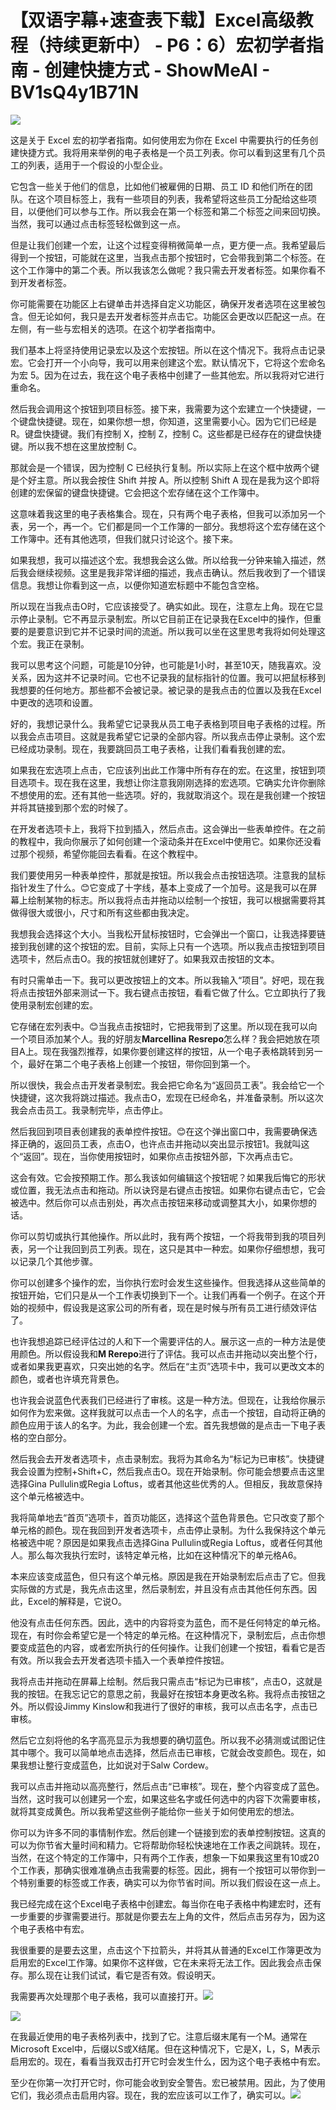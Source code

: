 # 【双语字幕+速查表下载】Excel高级教程（持续更新中） - P6：6）宏初学者指南 - 创建快捷方式 - ShowMeAI - BV1sQ4y1B71N

![](img/7ba82c55ded348860e2d89a225c4d048_0.png)

这是关于 Excel 宏的初学者指南。如何使用宏为你在 Excel 中需要执行的任务创建快捷方式。我将用来举例的电子表格是一个员工列表。你可以看到这里有几个员工的列表，适用于一个假设的小型企业。

它包含一些关于他们的信息，比如他们被雇佣的日期、员工 ID 和他们所在的团队。在这个项目标签上，我有一些项目的列表，我希望将这些员工分配给这些项目，以便他们可以参与工作。所以我会在第一个标签和第二个标签之间来回切换。当然，我可以通过点击标签轻松做到这一点。

但是让我们创建一个宏，让这个过程变得稍微简单一点，更方便一点。我希望最后得到一个按钮，可能就在这里，当我点击那个按钮时，它会带我到第二个标签。在这个工作簿中的第二个表。所以我该怎么做呢？我只需去开发者标签。如果你看不到开发者标签。

你可能需要在功能区上右键单击并选择自定义功能区，确保开发者选项在这里被包含。但无论如何，我只是去开发者标签并点击它。功能区会更改以匹配这一点。在左侧，有一些与宏相关的选项。在这个初学者指南中。

我们基本上将坚持使用记录宏以及这个宏按钮。所以在这个情况下。我将点击记录宏。它会打开一个小向导，我可以用来创建这个宏。默认情况下，它将这个宏命名为宏 5。因为在过去，我在这个电子表格中创建了一些其他宏。所以我将对它进行重命名。

然后我会调用这个按钮到项目标签。接下来，我需要为这个宏建立一个快捷键，一个键盘快捷键。现在，如果你想一想，你知道，这里需要小心。因为它们已经是 R。键盘快捷键。我们有控制 X，控制 Z，控制 C。这些都是已经存在的键盘快捷键。所以我不想在这里放控制 C。

那就会是一个错误，因为控制 C 已经执行复制。所以实际上在这个框中放两个键是个好主意。所以我会按住 Shift 并按 A。所以控制 Shift A 现在是我为这个即将创建的宏保留的键盘快捷键。它会把这个宏存储在这个工作簿中。

这意味着我这里的电子表格集合。现在，只有两个电子表格，但我可以添加另一个表，另一个，再一个。它们都是同一个工作簿的一部分。我想将这个宏存储在这个工作簿中。还有其他选项，但我们就只讨论这个。接下来。

如果我想，我可以描述这个宏。我想我会这么做。所以给我一分钟来输入描述，然后我会继续视频。这里是我非常详细的描述，我点击确认。然后我收到了一个错误信息。我想让你看到这一点，以便你知道宏标题中不能包含空格。

所以现在当我点击O时，它应该接受了。确实如此。现在，注意左上角。现在它显示停止录制。它不再显示录制宏。所以它目前正在记录我在Excel中的操作，但重要的是要意识到它并不记录时间的流逝。所以我可以坐在这里思考我将如何处理这个宏。我正在录制。

我可以思考这个问题，可能是10分钟，也可能是1小时，甚至10天，随我喜欢。没关系，因为这并不记录时间。它也不记录我的鼠标指针的位置。我可以把鼠标移到我想要的任何地方。那些都不会被记录。被记录的是我点击的位置以及我在Excel中更改的选项和设置。

好的，我想记录什么。我希望它记录我从员工电子表格到项目电子表格的过程。所以我会点击项目。这就是我希望它记录的全部内容。所以我点击停止录制。这个宏已经成功录制。现在，我要跳回员工电子表格，让我们看看我创建的宏。

如果我在宏选项上点击，它应该列出此工作簿中所有存在的宏。在这里，按钮到项目选项卡。现在我在这里，我想让你注意我刚刚选择的宏选项。它确实允许你删除不想使用的宏。还有其他一些选项。好的，我就取消这个。现在是我创建一个按钮并将其链接到那个宏的时候了。

在开发者选项卡上，我将下拉到插入，然后点击。这会弹出一些表单控件。在之前的教程中，我向你展示了如何创建一个滚动条并在Excel中使用它。如果你还没看过那个视频，希望你能回去看看。在这个教程中。

我们要使用另一种表单控件，那就是按钮。所以我会点击按钮选项。注意我的鼠标指针发生了什么。😊它变成了十字线，基本上变成了一个加号。这是我可以在屏幕上绘制某物的标志。所以我将点击并拖动以绘制一个按钮，我可以根据需要将其做得很大或很小，尺寸和所有这些都由我决定。

我想我会选择这个大小。当我松开鼠标按钮时，它会弹出一个窗口，让我选择要链接到我创建的这个按钮的宏。目前，实际上只有一个选项。所以我点击按钮到项目选项卡，然后点击O。我的按钮就创建好了。如果我双击按钮的文本。

有时只需单击一下。我可以更改按钮上的文本。所以我输入“项目”。好吧，现在我将点击按钮外部来测试一下。我右键点击按钮，看看它做了什么。它立即执行了我使用录制宏创建的宏。

它存储在宏列表中。😊当我点击按钮时，它把我带到了这里。所以现在我可以向一个项目添加某个人。我的好朋友**Marcellina Resrepo**怎么样？我会把她放在项目A上。现在我强烈推荐，如果你要创建这样的按钮，从一个电子表格跳转到另一个，最好在第二个电子表格上创建一个按钮，带你回到第一个。

所以很快，我会点击开发者录制宏。我会把它命名为“返回员工表”。我会给它一个快捷键，这次我将跳过描述。我点击O，宏现在已经命名，并准备录制。所以这次我会点击员工。我录制完毕，点击停止。

然后我回到项目表创建我的表单控件按钮。😊在这个弹出窗口中，我需要确保选择正确的，返回员工表，点击O，也许点击并拖动以突出显示按钮1。我就叫这个“返回”。现在，当你使用按钮时，如果你点击按钮外部，下次再点击它。

这会有效。它会按预期工作。那么我该如何编辑这个按钮呢？如果我后悔它的形状或位置，我无法点击和拖动。所以诀窍是右键点击按钮。如果你右键点击它，它会被选中。然后你可以点击别处，再次点击按钮来移动或调整其大小，如果你想的话。

你可以剪切或执行其他操作。所以此时，我有两个按钮，一个将我带到我的项目列表，另一个让我回到员工列表。现在，这只是其中一种宏。如果你仔细想想，我可以记录几个其他步骤。

你可以创建多个操作的宏，当你执行宏时会发生这些操作。但我选择从这些简单的按钮开始，它们只是从一个工作表切换到下一个。让我们再看一个例子。在这个开始的视频中，假设我是这家公司的所有者，现在是时候与所有员工进行绩效评估了。

也许我想追踪已经评估过的人和下一个需要评估的人。展示这一点的一种方法是使用颜色。所以假设我和**M Rerepo**进行了评估。我可以点击并拖动以突出整个行，或者如果我更喜欢，只突出她的名字。然后在“主页”选项卡中，我可以更改文本的颜色，或者也许填充背景色。

也许我会说蓝色代表我们已经进行了审核。这是一种方法。但现在，让我给你展示如何作为宏来做。这样我就可以点击一个人的名字，点击一个按钮，自动将正确的颜色应用于该人的名字。为此，我会创建一个宏。首先我想做的是点击一下电子表格的空白部分。

然后我会去开发者选项卡，点击录制宏。我将为其命名为“标记为已审核”。快捷键我会设置为控制+Shift+C，然后我点击O。现在开始录制。你可能会想要点击这里选择Gina Pullulin或Regia Loftus，或者其他这些优秀的人。但相反，我故意保持这个单元格被选中。

我将简单地去“首页”选项卡，首页功能区，选择这个蓝色背景色。它只改变了那个单元格的颜色。现在我回到开发者选项卡，点击停止录制。为什么我保持这个单元格被选中呢？原因是如果我点击选择Gina Pullulin或Regia Loftus，或者任何其他人。那么每次我执行宏时，该特定单元格，比如在这种情况下的单元格A6。

本来应该变成蓝色，但只有这个单元格。原因是我在开始录制宏后点击了它。但我实际做的方式是，我先点击这里，然后录制宏，并且没有点击其他任何东西。因此，Excel的解释是，它说O。

他没有点击任何东西。因此，选中的内容将变为蓝色，而不是任何特定的单元格。现在，有时你会希望它是一个特定的单元格。在这种情况下，录制宏后，点击你想要变成蓝色的内容，或者宏所执行的任何操作。让我们创建一个按钮，看看它是否有效。所以我会去开发者选项卡插入一个表单控件按钮。

我将点击并拖动在屏幕上绘制。然后我只需点击“标记为已审核”，点击O，这就是我的按钮。在我忘记它的意思之前，我最好在按钮本身更改名称。我将点击按钮之外。所以假设Jimmy Kinslow和我进行了很好的审核，我可以点击名字，点击已审核。

然后它立刻将他的名字高亮显示为我想要的确切蓝色。所以我不必猜测或试图记住其中哪个。我可以简单地点击选择，然后点击已审核，它就会改变颜色。现在，如果我想让整行变成蓝色，比如说对于Salw Cordew。

我可以点击并拖动以高亮整行，然后点击“已审核”。现在，整个内容变成了蓝色。当然，这时我可以创建另一个宏，如果这些名字或任何选中的内容下次需要审核，就将其变成黄色。所以我希望这些例子能给你一些关于如何使用宏的想法。

你可以为许多不同的事情制作宏。然后创建一个链接到宏的表单控制按钮。这真的可以为你节省大量时间和精力。它将帮助你轻松快速地在工作表之间跳转。现在，当然，在这个特定的工作簿中，只有两个工作表，想象一下如果我这里有10或20个工作表，那确实很难准确点击我需要的标签。因此，拥有一个按钮可以带你到一个特别重要的标签或工作表，确实可以为你节省时间。所以我们假设在这一点上。

我已经完成在这个Excel电子表格中创建宏。每当你在电子表格中构建宏时，还有一步重要的步骤需要进行。那就是你要去左上角的文件，然后点击另存为，因为这个电子表格中有宏。

我很重要的是要去这里，点击这个下拉箭头，并将其从普通的Excel工作簿更改为启用宏的Excel工作簿。如果你不这样做，它在未来将无法工作。因此我会点击保存。那么现在让我们试试，看它是否有效。假设明天。

我需要再次处理那个电子表格，我可以直接打开。![](img/7ba82c55ded348860e2d89a225c4d048_2.png)

![](img/7ba82c55ded348860e2d89a225c4d048_3.png)

在我最近使用的电子表格列表中，找到了它。注意后缀末尾有一个M。通常在Microsoft Excel中，后缀以S或X结尾。但在这种情况下，它是X，L，S，M表示启用宏的。现在，看看当我双击打开它时会发生什么，因为这个电子表格中有宏。

至少在你第一次打开它时，你可能会收到安全警告。宏已被禁用。因此，为了使用它们，我必须点击启用内容。现在，我的宏应该可以工作了，确实可以。![](img/7ba82c55ded348860e2d89a225c4d048_5.png)
